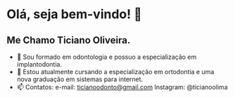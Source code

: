 # Olá, seja bem-vindo! 👋

## Me Chamo Ticiano Oliveira.

- 🔭 Sou formado em odontologia e possuo a especialização em implantodontia.
- 🌱 Estou atualmente cursando a especialização em ortodontia e uma nova graduação em sistemas para internet.
- 📫 Contatos: 
      e-mail: ticianoodonto@gmail.com
      Instagram: @ticianoolima

